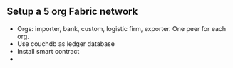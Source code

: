 ## Setup a 5 org Fabric network

* Orgs: importer, bank, custom, logistic firm, exporter. One peer for each org.
* Use couchdb as ledger database
* Install smart contract
* 

